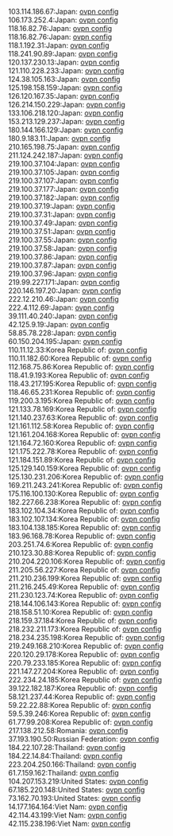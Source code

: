103.114.186.67:Japan: [ovpn config](vpn/103_114_186_67.ovpn)  
106.173.252.4:Japan: [ovpn config](vpn/106_173_252_4.ovpn)  
118.16.82.76:Japan: [ovpn config](vpn/118_16_82_76.ovpn)  
118.16.82.76:Japan: [ovpn config](vpn/118_16_82_76.ovpn)  
118.1.192.31:Japan: [ovpn config](vpn/118_1_192_31.ovpn)  
118.241.90.89:Japan: [ovpn config](vpn/118_241_90_89.ovpn)  
120.137.230.13:Japan: [ovpn config](vpn/120_137_230_13.ovpn)  
121.110.228.233:Japan: [ovpn config](vpn/121_110_228_233.ovpn)  
124.38.105.163:Japan: [ovpn config](vpn/124_38_105_163.ovpn)  
125.198.158.159:Japan: [ovpn config](vpn/125_198_158_159.ovpn)  
126.120.167.35:Japan: [ovpn config](vpn/126_120_167_35.ovpn)  
126.214.150.229:Japan: [ovpn config](vpn/126_214_150_229.ovpn)  
133.106.218.120:Japan: [ovpn config](vpn/133_106_218_120.ovpn)  
153.213.129.237:Japan: [ovpn config](vpn/153_213_129_237.ovpn)  
180.144.166.129:Japan: [ovpn config](vpn/180_144_166_129.ovpn)  
180.9.183.11:Japan: [ovpn config](vpn/180_9_183_11.ovpn)  
210.165.198.75:Japan: [ovpn config](vpn/210_165_198_75.ovpn)  
211.124.242.187:Japan: [ovpn config](vpn/211_124_242_187.ovpn)  
219.100.37.104:Japan: [ovpn config](vpn/219_100_37_104.ovpn)  
219.100.37.105:Japan: [ovpn config](vpn/219_100_37_105.ovpn)  
219.100.37.107:Japan: [ovpn config](vpn/219_100_37_107.ovpn)  
219.100.37.177:Japan: [ovpn config](vpn/219_100_37_177.ovpn)  
219.100.37.182:Japan: [ovpn config](vpn/219_100_37_182.ovpn)  
219.100.37.19:Japan: [ovpn config](vpn/219_100_37_19.ovpn)  
219.100.37.31:Japan: [ovpn config](vpn/219_100_37_31.ovpn)  
219.100.37.49:Japan: [ovpn config](vpn/219_100_37_49.ovpn)  
219.100.37.51:Japan: [ovpn config](vpn/219_100_37_51.ovpn)  
219.100.37.55:Japan: [ovpn config](vpn/219_100_37_55.ovpn)  
219.100.37.58:Japan: [ovpn config](vpn/219_100_37_58.ovpn)  
219.100.37.86:Japan: [ovpn config](vpn/219_100_37_86.ovpn)  
219.100.37.87:Japan: [ovpn config](vpn/219_100_37_87.ovpn)  
219.100.37.96:Japan: [ovpn config](vpn/219_100_37_96.ovpn)  
219.99.227.171:Japan: [ovpn config](vpn/219_99_227_171.ovpn)  
220.146.197.20:Japan: [ovpn config](vpn/220_146_197_20.ovpn)  
222.12.210.46:Japan: [ovpn config](vpn/222_12_210_46.ovpn)  
222.4.112.69:Japan: [ovpn config](vpn/222_4_112_69.ovpn)  
39.111.40.240:Japan: [ovpn config](vpn/39_111_40_240.ovpn)  
42.125.9.19:Japan: [ovpn config](vpn/42_125_9_19.ovpn)  
58.85.78.228:Japan: [ovpn config](vpn/58_85_78_228.ovpn)  
60.150.204.195:Japan: [ovpn config](vpn/60_150_204_195.ovpn)  
110.11.12.33:Korea Republic of: [ovpn config](vpn/110_11_12_33.ovpn)  
110.11.182.60:Korea Republic of: [ovpn config](vpn/110_11_182_60.ovpn)  
112.168.75.86:Korea Republic of: [ovpn config](vpn/112_168_75_86.ovpn)  
118.41.9.193:Korea Republic of: [ovpn config](vpn/118_41_9_193.ovpn)  
118.43.217.195:Korea Republic of: [ovpn config](vpn/118_43_217_195.ovpn)  
118.46.65.231:Korea Republic of: [ovpn config](vpn/118_46_65_231.ovpn)  
119.200.3.195:Korea Republic of: [ovpn config](vpn/119_200_3_195.ovpn)  
121.133.78.169:Korea Republic of: [ovpn config](vpn/121_133_78_169.ovpn)  
121.140.237.63:Korea Republic of: [ovpn config](vpn/121_140_237_63.ovpn)  
121.161.112.58:Korea Republic of: [ovpn config](vpn/121_161_112_58.ovpn)  
121.161.204.168:Korea Republic of: [ovpn config](vpn/121_161_204_168.ovpn)  
121.164.72.160:Korea Republic of: [ovpn config](vpn/121_164_72_160.ovpn)  
121.175.222.78:Korea Republic of: [ovpn config](vpn/121_175_222_78.ovpn)  
121.184.151.89:Korea Republic of: [ovpn config](vpn/121_184_151_89.ovpn)  
125.129.140.159:Korea Republic of: [ovpn config](vpn/125_129_140_159.ovpn)  
125.130.231.206:Korea Republic of: [ovpn config](vpn/125_130_231_206.ovpn)  
169.211.243.241:Korea Republic of: [ovpn config](vpn/169_211_243_241.ovpn)  
175.116.100.130:Korea Republic of: [ovpn config](vpn/175_116_100_130.ovpn)  
182.227.66.238:Korea Republic of: [ovpn config](vpn/182_227_66_238.ovpn)  
183.102.104.34:Korea Republic of: [ovpn config](vpn/183_102_104_34.ovpn)  
183.102.107.134:Korea Republic of: [ovpn config](vpn/183_102_107_134.ovpn)  
183.104.138.185:Korea Republic of: [ovpn config](vpn/183_104_138_185.ovpn)  
183.96.168.78:Korea Republic of: [ovpn config](vpn/183_96_168_78.ovpn)  
203.251.74.6:Korea Republic of: [ovpn config](vpn/203_251_74_6.ovpn)  
210.123.30.88:Korea Republic of: [ovpn config](vpn/210_123_30_88.ovpn)  
210.204.220.106:Korea Republic of: [ovpn config](vpn/210_204_220_106.ovpn)  
211.205.56.227:Korea Republic of: [ovpn config](vpn/211_205_56_227.ovpn)  
211.210.236.199:Korea Republic of: [ovpn config](vpn/211_210_236_199.ovpn)  
211.216.245.49:Korea Republic of: [ovpn config](vpn/211_216_245_49.ovpn)  
211.230.123.74:Korea Republic of: [ovpn config](vpn/211_230_123_74.ovpn)  
218.144.106.143:Korea Republic of: [ovpn config](vpn/218_144_106_143.ovpn)  
218.158.51.10:Korea Republic of: [ovpn config](vpn/218_158_51_10.ovpn)  
218.159.37.184:Korea Republic of: [ovpn config](vpn/218_159_37_184.ovpn)  
218.232.211.173:Korea Republic of: [ovpn config](vpn/218_232_211_173.ovpn)  
218.234.235.198:Korea Republic of: [ovpn config](vpn/218_234_235_198.ovpn)  
219.249.168.210:Korea Republic of: [ovpn config](vpn/219_249_168_210.ovpn)  
220.120.29.178:Korea Republic of: [ovpn config](vpn/220_120_29_178.ovpn)  
220.79.233.185:Korea Republic of: [ovpn config](vpn/220_79_233_185.ovpn)  
221.147.27.204:Korea Republic of: [ovpn config](vpn/221_147_27_204.ovpn)  
222.234.24.185:Korea Republic of: [ovpn config](vpn/222_234_24_185.ovpn)  
39.122.182.187:Korea Republic of: [ovpn config](vpn/39_122_182_187.ovpn)  
58.121.237.44:Korea Republic of: [ovpn config](vpn/58_121_237_44.ovpn)  
59.22.22.88:Korea Republic of: [ovpn config](vpn/59_22_22_88.ovpn)  
59.5.39.246:Korea Republic of: [ovpn config](vpn/59_5_39_246.ovpn)  
61.77.99.208:Korea Republic of: [ovpn config](vpn/61_77_99_208.ovpn)  
217.138.212.58:Romania: [ovpn config](vpn/217_138_212_58.ovpn)  
37.193.190.50:Russian Federation: [ovpn config](vpn/37_193_190_50.ovpn)  
184.22.107.28:Thailand: [ovpn config](vpn/184_22_107_28.ovpn)  
184.22.14.84:Thailand: [ovpn config](vpn/184_22_14_84.ovpn)  
223.204.250.166:Thailand: [ovpn config](vpn/223_204_250_166.ovpn)  
61.7.159.162:Thailand: [ovpn config](vpn/61_7_159_162.ovpn)  
104.207.153.219:United States: [ovpn config](vpn/104_207_153_219.ovpn)  
67.185.220.148:United States: [ovpn config](vpn/67_185_220_148.ovpn)  
73.162.70.193:United States: [ovpn config](vpn/73_162_70_193.ovpn)  
14.177.164.164:Viet Nam: [ovpn config](vpn/14_177_164_164.ovpn)  
42.114.43.199:Viet Nam: [ovpn config](vpn/42_114_43_199.ovpn)  
42.115.238.196:Viet Nam: [ovpn config](vpn/42_115_238_196.ovpn)  
